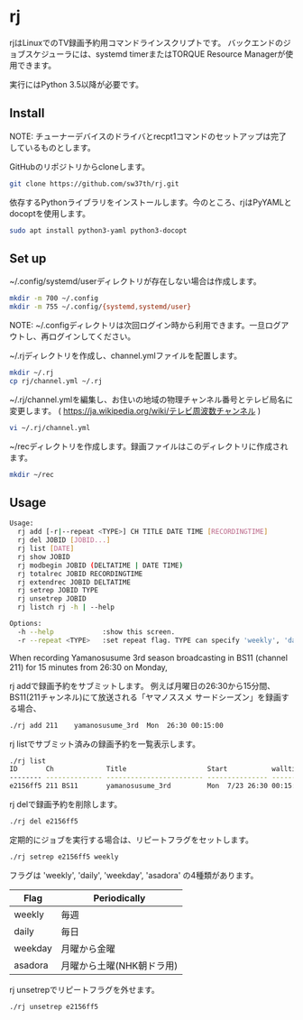 # rj
rjはLinuxでのTV録画予約用コマンドラインスクリプトです。
バックエンドのジョブスケジューラには、systemd timerまたはTORQUE Resource Managerが使用できます。

実行にはPython 3.5以降が必要です。

## Install

NOTE: チューナーデバイスのドライバとrecpt1コマンドのセットアップは完了しているものとします。

GitHubのリポジトリからcloneします。
```bash
git clone https://github.com/sw37th/rj.git
```

依存するPythonライブラリをインストールします。今のところ、rjはPyYAMLとdocoptを使用します。
```bash
sudo apt install python3-yaml python3-docopt
```

## Set up

~/.config/systemd/userディレクトリが存在しない場合は作成します。
```bash
mkdir -m 700 ~/.config
mkdir -m 755 ~/.config/{systemd,systemd/user}
```

NOTE: ~/.configディレクトリは次回ログイン時から利用できます。一旦ログアウトし、再ログインしてください。

~/.rjディレクトリを作成し、channel.ymlファイルを配置します。
```bash
mkdir ~/.rj
cp rj/channel.yml ~/.rj
```

~/.rj/channel.ymlを編集し、お住いの地域の物理チャンネル番号とテレビ局名に変更します。
( https://ja.wikipedia.org/wiki/テレビ周波数チャンネル )
```bash
vi ~/.rj/channel.yml
```

~/recディレクトリを作成します。録画ファイルはこのディレクトリに作成されます。
```bash
mkdir ~/rec
```

## Usage

```bash
Usage:
  rj add [-r|--repeat <TYPE>] CH TITLE DATE TIME [RECORDINGTIME]
  rj del JOBID [JOBID...]
  rj list [DATE]
  rj show JOBID
  rj modbegin JOBID (DELTATIME | DATE TIME)
  rj totalrec JOBID RECORDINGTIME
  rj extendrec JOBID DELTATIME
  rj setrep JOBID TYPE
  rj unsetrep JOBID
  rj listch rj -h | --help

Options:
  -h --help            :show this screen.
  -r --repeat <TYPE>   :set repeat flag. TYPE can specify 'weekly', 'daily', 'weekday', 'asadora'
```

When recording Yamanosusume 3rd season broadcasting in BS11 (channel 211) for 15 minutes from 26:30 on Monday,

rj addで録画予約をサブミットします。
例えば月曜日の26:30から15分間、BS11(211チャンネル)にて放送される「ヤマノススメ サードシーズン」を録画する場合、
```bash
./rj add 211    yamanosusume_3rd  Mon  26:30 00:15:00
```

rj listでサブミット済みの録画予約を一覧表示します。

```bash
./rj list
ID       Ch             Title                    Start           walltime rep tuner
-------- -------------- ------------------------ --------------- -------- --- -----
e2156ff5 211 BS11       yamanosusume_3rd         Mon  7/23 26:30 00:15:00     bs     
```

rj delで録画予約を削除します。

```bash
./rj del e2156ff5
```

定期的にジョブを実行する場合は、リピートフラグをセットします。

```bash
./rj setrep e2156ff5 weekly
```

フラグは 'weekly', 'daily', 'weekday', 'asadora' の4種類があります。

| Flag    | Periodically |
----------|---------------
| weekly  | 毎週         |
| daily   | 毎日         |
| weekday | 月曜から金曜 |
| asadora | 月曜から土曜(NHK朝ドラ用) |

rj unsetrepでリピートフラグを外せます。

```bash
./rj unsetrep e2156ff5
```
